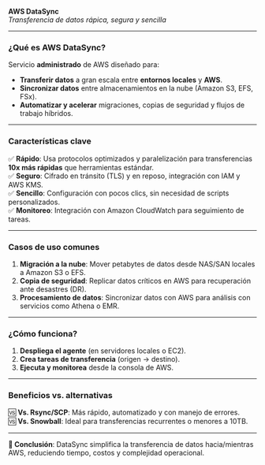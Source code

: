 
**AWS DataSync**  
*Transferencia de datos rápica, segura y sencilla*  

---

### **¿Qué es AWS DataSync?**  
Servicio **administrado** de AWS diseñado para:  
- **Transferir datos** a gran escala entre **entornos locales** y **AWS**.  
- **Sincronizar datos** entre almacenamientos en la nube (Amazon S3, EFS, FSx).  
- **Automatizar y acelerar** migraciones, copias de seguridad y flujos de trabajo híbridos.  

---  

### **Características clave**  
✅ **Rápido**: Usa protocolos optimizados y paralelización para transferencias **10x más rápidas** que herramientas estándar.  
✅ **Seguro**: Cifrado en tránsito (TLS) y en reposo, integración con IAM y AWS KMS.  
✅ **Sencillo**: Configuración con pocos clics, sin necesidad de scripts personalizados.  
✅ **Monitoreo**: Integración con Amazon CloudWatch para seguimiento de tareas.  

---  

### **Casos de uso comunes**  
1. **Migración a la nube**: Mover petabytes de datos desde NAS/SAN locales a Amazon S3 o EFS.  
2. **Copia de seguridad**: Replicar datos críticos en AWS para recuperación ante desastres (DR).  
3. **Procesamiento de datos**: Sincronizar datos con AWS para análisis con servicios como Athena o EMR.  

---  

### **¿Cómo funciona?**  
1. **Despliega el agente** (en servidores locales o EC2).  
2. **Crea tareas de transferencia** (origen → destino).  
3. **Ejecuta y monitorea** desde la consola de AWS.  

---  

### **Beneficios vs. alternativas**  
🆚 **Vs. Rsync/SCP**: Más rápido, automatizado y con manejo de errores.  
🆚 **Vs. Snowball**: Ideal para transferencias recurrentes o menores a 10TB.  

---  

**📌 Conclusión**: DataSync simplifica la transferencia de datos hacia/mientras AWS, reduciendo tiempo, costos y complejidad operacional.  
